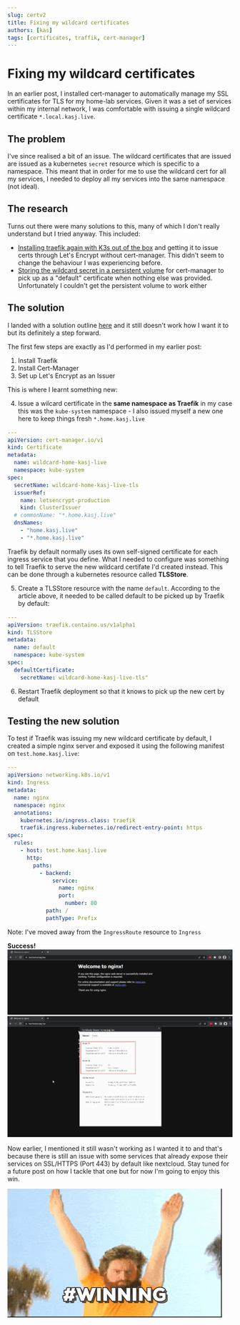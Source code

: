 ```yaml
---
slug: certv2
title: Fixing my wildcard certificates
authors: [kas]
tags: [certificates, traffik, cert-manager]
---
```


# Fixing my wildcard certificates

In an earlier post, I installed cert-manager to automatically manage my SSL certificates for TLS for my home-lab services. Given it was a set of services within my internal network, I was comfortable with issuing a single wildcard certificate `*.local.kasj.live`. 

## The problem

I've since realised a bit of an issue. The wildcard certificates that are issued are issued as a kubernetes `secret` resource which is specific to a namespace. This meant that in order for me to use the wildcard cert for all my services, I needed to deploy all my services into the same namespace (not ideal). 

## The research

Turns out there were many solutions to this, many of which I don't really understand but I tried anyway. This included:

* [Installing traefik again with K3s out of the box](https://major.io/2021/08/16/wildcard-letsencrypt-certificates-traefik-cloudflare/) and getting it to issue certs through Let's Encrypt without cert-manager. This didn't seem to change the behaviour I was experiencing before.
* [Storing the wildcard secret in a persistent volume](https://lachlan.io/blog/using-wildcard-certificates-with-traefik-and-k3s) for cert-manager to pick up as a "default" certificate when nothing else was provided. Unfortunately I couldn't get the persistent volume to work either

## The solution

I landed with a solution outline [here](https://itobey.dev/wildcard-certificates-dns-challenges-and-traefik-in-kubernetes/) and it still doesn't work how I want it to but its definitely a step forward. 

The first few steps are exactly as I'd performed in my earlier post:

1. Install Traefik
2. Install Cert-Manager
3. Set up Let's Encrypt as an Issuer

This is where I learnt something new:

4. Issue a wilcard certificate in the **same namespace as Traefik** in my case this was the `kube-system` namespace - I also issued myself a new one here to keep things fresh `*.home.kasj.live`

```yaml title="/home-lab/cluster-setup/cert-manager/wildcard-cert.yaml"
---
apiVersion: cert-manager.io/v1
kind: Certificate
metadata:
  name: wildcard-home-kasj-live
  namespace: kube-system
spec:
  secretName: wildcard-home-kasj-live-tls
  issuerRef:
    name: letsencrypt-production
    kind: ClusterIssuer
  # commonName: "*.home.kasj.live"
  dnsNames:
    - "home.kasj.live"
    - "*.home.kasj.live"
```

Traefik by default normally uses its own self-signed certificate for each ingress service that you define. What I needed to configure was something to tell Traefik to serve the new wildcard certifate I'd created instead. This can be done through a kubernetes resource called **TLSStore**. 

5. Create a TLSStore resource with the name  `default`. According to the article above, it needed to be called default to be picked up by Traefik by default:

```yaml title="/home-lab/cluster-setup/cert-manager/tls-store.yaml"
---
apiVersion: traefik.containo.us/v1alpha1
kind: TLSStore
metadata:
  name: default
  namespace: kube-system
spec:
  defaultCertificate:
    secretName: wildcard-home-kasj-live-tls"
```

6. Restart Traefik deployment so that it knows to pick up the new cert by default

## Testing the new solution

To test if Traefik was issuing my new wildcard certificate by default, I created a simple nginx server and exposed it using the following manifest on `test.home.kasj.live`:

```yaml title="/home-lab/prod-apps/nginx/ingress.yaml"
---
apiVersion: networking.k8s.io/v1
kind: Ingress
metadata:
  name: nginx
  namespace: nginx
  annotations:
    kubernetes.io/ingress.class: traefik
    traefik.ingress.kubernetes.io/redirect-entry-point: https
spec:
  rules:
    - host: test.home.kasj.live
      http:
        paths:
          - backend:
              service:
                name: nginx
                port:
                  number: 80
            path: /
            pathType: Prefix
```

Note: I've moved away from the `IngressRoute` resource to `Ingress`

**Success!**
![nginx](nginx.png)
![nginx2](nginx2.png)

Now earlier, I mentioned it still wasn't working as I wanted it to and that's because there is still an issue with some services that already expose their services on SSL/HTTPS (Port 443) by default like nextcloud. Stay tuned for a future post on how I tackle that one but for now I'm going to enjoy this win.

![winning](winning.gif)